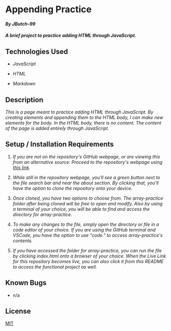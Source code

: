 # Appending Practice
#### _**By JButch-99**_

#### _A brief project to practice adding HTML through JavaScript._

## Technologies Used

* _JavaScript_

* _HTML_

* _Markdown_

## Description

_This is a page meant to practice adding HTML through JavaScript. By creating elements and appending them to the HTML body, I can make new elements for the body. In the HTML body, there is no content. The content of the page is added entirely through JavaScript._

## Setup / Installation Requirements

1. _If you are not on the repository's GitHub webpage, or are viewing this from an alternative source: Proceed to the repository's webpage using [this link](https://github.com/JButch-99/array-practice)._

2. _While still in the repository webpage, you'll see a green button next to the file search bar and near the about section. By clicking that, you'll have the option to clone the repository onto your device._

3. _Once cloned, you have two options to choose from. The array-practice folder after being cloned will be free to open and modify. Also by using a terminal of your choice, you will be able to find and access the directory for array-practice._

4. _To make any changes to the file, simply open the directory or file in a code editor of your choice. If you are using the GitHub terminal and VSCode, you have the option to use "code." to access array-practice's contents._

5. _If you have accessed the folder for array-practice, you can run the file by clicking index.html onto a browser of your choice. When the Live Link for this repository becomes live, you can also click it from this README to access the functional project as well._ 

## Known Bugs

* n/a

## License

[MIT](https://opensource.org/license/MIT)